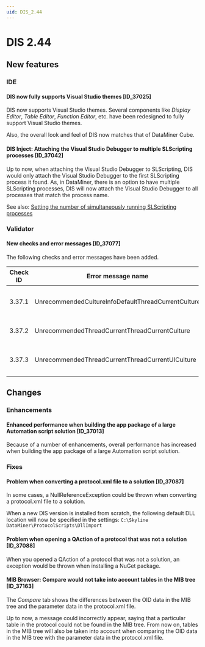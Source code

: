 ```yaml
---
uid: DIS_2.44
---
```


# DIS 2.44

## New features

### IDE

#### DIS now fully supports Visual Studio themes [ID_37025]

DIS now supports Visual Studio themes. Several components like *Display Editor*, *Table Editor*, *Function Editor*, etc. have been redesigned to fully support Visual Studio themes.

Also, the overall look and feel of DIS now matches that of DataMiner Cube.

#### DIS Inject: Attaching the Visual Studio Debugger to multiple SLScripting processes [ID_37042]

Up to now, when attaching the Visual Studio Debugger to SLScripting, DIS would only attach the Visual Studio Debugger to the first SLScripting process it found. As, in DataMiner, there is an option to have multiple SLScripting processes, DIS will now attach the Visual Studio Debugger to all processes that match the process name.

See also: [Setting the number of simultaneously running SLScripting processes](xref:Configuration_of_DataMiner_processes#setting-the-number-of-simultaneously-running-slscripting-processes)

### Validator

#### New checks and error messages [ID_37077]

The following checks and error messages have been added.

| Check ID | Error message name | Error message |
|--|--|--|
| 3.37.1 | UnrecommendedCultureInfoDefaultThreadCurrentCulture | Setting property 'CultureInfo.DefaultThreadCurrentCulture' is unrecommended. QAction ID 'qactionId'. |
| 3.37.2 | UnrecommendedThreadCurrentThreadCurrentCulture | Setting property 'Thread.CurrentThread.CurrentCulture' is unrecommended. QAction ID 'qactionId'. |
| 3.37.3 | UnrecommendedThreadCurrentThreadCurrentUICulture | Setting property 'Thread.CurrentThread.CurrentUICulture' is unrecommended. QAction ID 'qactionId'. |

## Changes

### Enhancements

#### Enhanced performance when building the app package of a large Automation script solution [ID_37013]

Because of a number of enhancements, overall performance has increased when building the app package of a large Automation script solution.

### Fixes

#### Problem when converting a protocol.xml file to a solution [ID_37087]

In some cases, a NullReferenceException could be thrown when converting a protocol.xml file to a solution.

When a new DIS version is installed from scratch, the following default DLL location will now be specified in the settings: `C:\Skyline DataMiner\ProtocolScripts\DllImport`

#### Problem when opening a QAction of a protocol that was not a solution [ID_37088]

When you opened a QAction of a protocol that was not a solution, an exception would be thrown when installing a NuGet package.

#### MIB Browser: Compare would not take into account tables in the MIB tree [ID_37163]

The *Compare* tab shows the differences between the OID data in the MIB tree and the parameter data in the protocol.xml file.

Up to now, a message could incorrectly appear, saying that a particular table in the protocol could not be found in the MIB tree. From now on, tables in the MIB tree will also be taken into account when comparing the OID data in the MIB tree with the parameter data in the protocol.xml file.
